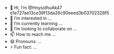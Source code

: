 - 👋 Hi, I’m @HnysidhuAk47
e1e727ae13ce39f13da26c90eeed3b03702328f5
- 👀 I’m interested in ...
- 🌱 I’m currently learning ...
- 💞️ I’m looking to collaborate on ...
- 📫 How to reach me ...
- 😄 Pronouns: ...
- ⚡ Fun fact: ...

<!---
HnysidhuAk47/HnysidhuAk47 is a ✨ special ✨ repository because its `README.md` (this file) appears on your GitHub profile.
You can click the Preview link to take a look at your changes.
--->
